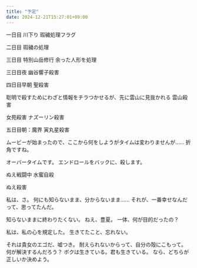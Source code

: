 ```yaml
---
title: "予定"
date: 2024-12-21T15:27:01+09:00
---
```

一日目
川下り
瑕穢処理フラグ

二日目
瑕穢の処理

三日目
特別山岳修行
余った人形を処理


三日目夜
幽谷響子殺害

四日目早朝
聖殺害

聡明で殺すためにわざと情報をチラつかせるが、先に雲山に見抜かれる
雲山殺害


女苑殺害
ナズーリン殺害


五日目朝：魔界
寅丸星殺害

ムービーが始まったので、ここから何をしようがタイムは変わりませんが……
折角ですね。

オーバータイムです。
エンドロールをバックに、殺します。

ぬえ戦闘中
水蜜自殺

ぬえ殺害

私は、さ。
何にも知らないまま、分からないまま……
それが、一番幸せなんだって、思ってたんだ。

知らないままに終わりたくない。
ねえ、豊夏。
一体、何が目的だったの？

私は、私の心を規定した。
生きてたこと、忘れない。

それは貴女のエゴだ、嘘つき。
耐えられないからって、自分の殻にこもって。
何が解決するんだろう？
ボクは生きている。君も生きている。
なら、どちらが正しいか決めよう。

